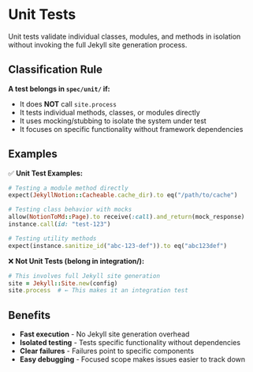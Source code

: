 # Unit Tests

Unit tests validate individual classes, modules, and methods in isolation without invoking the full Jekyll site generation process.

## Classification Rule

**A test belongs in `spec/unit/` if:**
- It does **NOT** call `site.process`
- It tests individual methods, classes, or modules directly
- It uses mocking/stubbing to isolate the system under test
- It focuses on specific functionality without framework dependencies

## Examples

✅ **Unit Test Examples:**
```ruby
# Testing a module method directly
expect(JekyllNotion::Cacheable.cache_dir).to eq("/path/to/cache")

# Testing class behavior with mocks
allow(NotionToMd::Page).to receive(:call).and_return(mock_response)
instance.call(id: "test-123")

# Testing utility methods
expect(instance.sanitize_id("abc-123-def")).to eq("abc123def")
```

❌ **Not Unit Tests (belong in integration/):**
```ruby
# This involves full Jekyll site generation
site = Jekyll::Site.new(config)
site.process  # ← This makes it an integration test
```

## Benefits

- **Fast execution** - No Jekyll site generation overhead
- **Isolated testing** - Tests specific functionality without dependencies
- **Clear failures** - Failures point to specific components
- **Easy debugging** - Focused scope makes issues easier to track down
